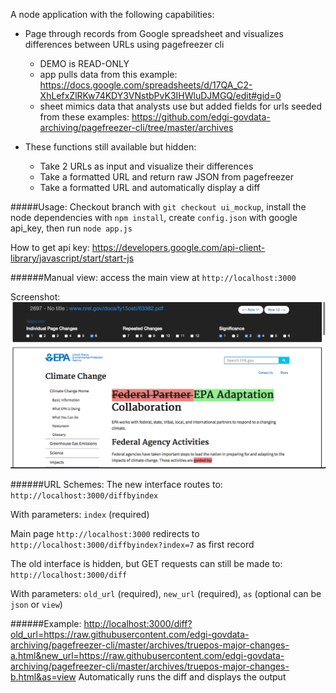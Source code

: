 A node application with the following capabilities:
* Page through records from Google spreadsheet and visualizes differences between URLs using pagefreezer cli
    * DEMO is READ-ONLY
    * app pulls data from this example: https://docs.google.com/spreadsheets/d/17QA_C2-XhLefxZlRKw74KDY3VNstbPvK3IHWluDJMGQ/edit#gid=0
    * sheet mimics data that analysts use but added fields for urls seeded from these examples: https://github.com/edgi-govdata-archiving/pagefreezer-cli/tree/master/archives

* These functions still available but hidden:
    * Take 2 URLs as input and visualize their differences
    * Take a formatted URL and return raw JSON from pagefreezer
    * Take a formatted URL and automatically display a diff

#####Usage:
Checkout branch with `git checkout ui_mockup`, 
install the node dependencies with `npm install`, 
create `config.json` with google api_key,
then run `node app.js`

How to get api key: https://developers.google.com/api-client-library/javascript/start/start-js

######Manual view:
access the main view at `http://localhost:3000`

Screenshot:
![screenshot](screenshot.png)

######URL Schemes:
The new interface routes to:
`http://localhost:3000/diffbyindex`

With parameters:
`index` (required)

Main page `http://localhost:3000` redirects to  
`http://localhost:3000/diffbyindex?index=7` as first record

The old interface is hidden, but GET requests can still be made to:
`http://localhost:3000/diff`

With parameters:
`old_url` (required),
`new_url` (required),
`as` (optional can be `json` or `view`)

######Example:
<http://localhost:3000/diff?old_url=https://raw.githubusercontent.com/edgi-govdata-archiving/pagefreezer-cli/master/archives/truepos-major-changes-a.html&new_url=https://raw.githubusercontent.com/edgi-govdata-archiving/pagefreezer-cli/master/archives/truepos-major-changes-b.html&as=view>
Automatically runs the diff and displays the output
